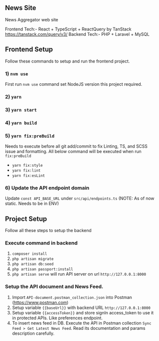 ## News Site

News Aggregator web site

Frontend Tech:- React + TypeScript + ReactQuery by TanStack https://tanstack.com/query/v3/
Backend Tech:- PHP + Laravel + MySQL

## Frontend Setup

Follow these commands to setup and run the frontend project.

### 1) `nvm use`

First run `nvm use` command set NodeJS version this project required.

### 2) `yarn`

### 3) `yarn start`

### 4) `yarn build`

### 5) `yarn fix:preBuild`

Needs to execute before all git add/commit to fix Linting, TS, and SCSS issue and formatting.
All below command will be executed when run `fix:preBuild`

- `yarn fix:style`
- `yarn fix:lint`
- `yarn fix:esLint`

### 6) Update the API endpoint domain

Update `const API_BASE_URL` under `src/api/endpoints.ts` (NOTE: As of now static. Needs to be in ENV)

## Project Setup

Follow all these steps to setup the backend

### Execute command in backend

1. `composer install`
2. `php artisan migrate`
3. `php artisan db:seed`
4. `php artisan passport:install`
5. `php artisan serve` will run API server on url `http://127.0.0.1:8000`

### Setup the API document and News Feed.

1. Import `API-document.postman_collection.json` into Postman (https://www.postman.com)
2. Setup variable `{{baseUrl}}` with backend URL `http://127.0.0.1:8000`
3. Setup variable `{{accessToken}}` and store signIn access_token to use it in protected APIs. Like preferences endpoint.
4. To insert news feed in DB. Execute the API in Postman collection `Sync Feed > Get Latest News Feed`. Read its documentation and params description carefully.
